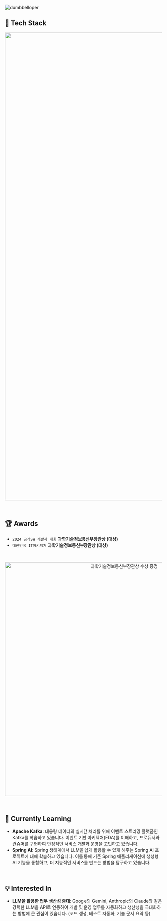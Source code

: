 
<p align="left"> <img src="https://komarev.com/ghpvc/?username=dumbbelloper&label=Profile%20views&base=0&abbreviated=true&color=252da1&style=for-the-badge" alt="dumbbelloper" /> </p>

## 🚀 Tech Stack

<p align="center">
  <img src="https://github.com/user-attachments/assets/4c86d70d-3a9e-4c4f-a713-a59ebbf68c89" alt="Award 1" width="1500" />  
</p>

<br>

## 🏆 Awards

- `2024 공개SW 개발자 대회` **과학기술정보통신부장관상 (대상)**
- `대한민국 IT아키텍처` **과학기술정보통신부장관상 (대상)**

<br>

<p align="center">
  <img src="https://github.com/user-attachments/assets/46e4f2da-b8b7-4de4-bf22-2113cc53caf9" alt="과학기술정보통신부장관상 수상 증명" width="750" />
</p>

<br>


## 🌱 Currently Learning

* **Apache Kafka**: 대용량 데이터의 실시간 처리를 위해 이벤트 스트리밍 플랫폼인 Kafka를 학습하고 있습니다. 이벤트 기반 아키텍처(EDA)를 이해하고, 프로듀서와 컨슈머를 구현하여 안정적인 서비스 개발과 운영을 고민하고 있습니다.
* **Spring AI**: Spring 생태계에서 LLM을 쉽게 활용할 수 있게 해주는 Spring AI 프로젝트에 대해 학습하고 있습니다. 이를 통해 기존 Spring 애플리케이션에 생성형 AI 기능을 통합하고, 더 지능적인 서비스를 만드는 방법을 탐구하고 있습니다.

<br>

## 💡 Interested In

* **LLM을 활용한 업무 생산성 증대**: Google의 Gemini, Anthropic의 Claude와 같은 강력한 LLM을 API로 연동하여 개발 및 운영 업무를 자동화하고 생산성을 극대화하는 방법에 큰 관심이 있습니다. (코드 생성, 테스트 자동화, 기술 문서 요약 등)

<br>
